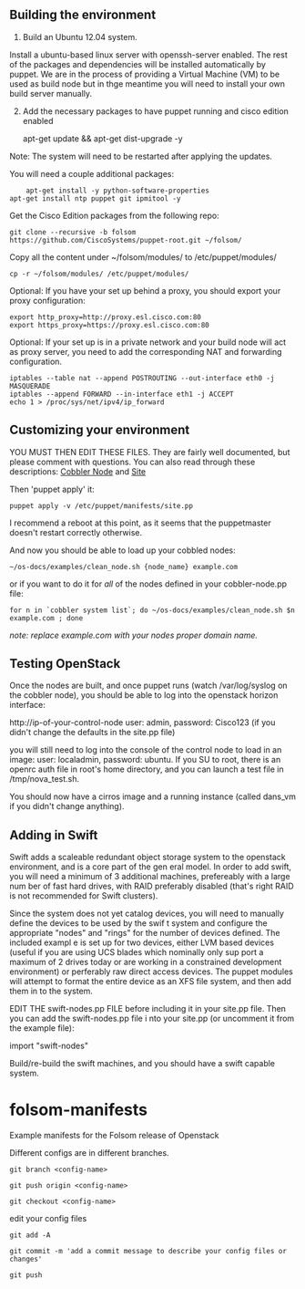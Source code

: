 Building the environment
------------------------

1) Build an Ubuntu 12.04 system.

Install a ubuntu-based linux server with openssh-server enabled. The rest of the packages and dependencies will
be installed automatically by puppet. We are in the process of providing a Virtual Machine (VM) to be used as
build node but in thge meantime you will need to install your own build server manually.

2) Add the necessary packages to have puppet running and cisco edition enabled

	apt-get update && apt-get dist-upgrade -y

Note: The system will need to be restarted after applying the updates.

You will need a couple additional packages:

        apt-get install -y python-software-properties
	apt-get install ntp puppet git ipmitool -y

Get the Cisco Edition packages from the following repo:

	git clone --recursive -b folsom https://github.com/CiscoSystems/puppet-root.git ~/folsom/

Copy all the content under ~/folsom/modules/ to /etc/puppet/modules/

	cp -r ~/folsom/modules/ /etc/puppet/modules/

Optional: If you have your set up behind a proxy, you should export your proxy configuration:

	export http_proxy=http://proxy.esl.cisco.com:80
	export https_proxy=https://proxy.esl.cisco.com:80

Optional: If your set up is in a private network and your build node will act as proxy server, you need to add
the corresponding NAT and forwarding configuration.

	iptables --table nat --append POSTROUTING --out-interface eth0 -j MASQUERADE
	iptables --append FORWARD --in-interface eth1 -j ACCEPT
	echo 1 > /proc/sys/net/ipv4/ip_forward


Customizing your environment
------------------------


YOU MUST THEN EDIT THESE FILES.  They are fairly well documented, but please comment with questions. You can also 
read through these descriptions: [Cobbler Node](https://github.com/CiscoSystems/folsom-manifests/blob/simple-multi-node/Cobbler-Node.md)  and [Site](https://github.com/CiscoSystems/folsom-manifests/blob/simple-multi-node/Site.md)

Then 'puppet apply' it:

	puppet apply -v /etc/puppet/manifests/site.pp

I recommend a reboot at this point, as it seems that the puppetmaster doesn't restart correctly otherwise.

And now you should be able to load up your cobbled nodes:

	~/os-docs/examples/clean_node.sh {node_name} example.com

or if you want to do it for _all_ of the nodes defined in your cobbler-node.pp file:

	for n in `cobbler system list`; do ~/os-docs/examples/clean_node.sh $n example.com ; done

_note: replace example.com with your nodes proper domain name._

Testing OpenStack
-----------------

Once the nodes are built, and once puppet runs (watch /var/log/syslog on the cobbler node), you should be able to 
log into the openstack horizon interface:

http://ip-of-your-control-node
user: admin, password: Cisco123 (if you didn't change the defaults in the site.pp file)

you will still need to log into the console of the control node to load in an image:
user: localadmin, password: ubuntu.  If you SU to root, there is an openrc auth file in root's home directory, and
 you can launch a test file in /tmp/nova_test.sh.

You should now have a cirros image and a running instance (called dans_vm if you didn't change anything).

Adding in Swift
---------------

Swift adds a scaleable redundant object storage system to the openstack environment, and is a core part of the gen
eral model.  In order to add swift, you will need a minimum of 3 additional machines, prefereably with a large num
ber of fast hard drives, with RAID preferably disabled (that's right RAID is not recommended for Swift clusters).

Since the system does not yet catalog devices, you will need to manually define the devices to be used by the swif
t system and configure the appropriate "nodes" and "rings" for the number of devices defined.  The included exampl
e is set up for two devices, either LVM based devices (useful if you are using UCS blades which nominally only sup
port a maximum of 2 drives today or are working in a constrained development environment) or perferably raw direct
 access devices.  The puppet modules will attempt to format the entire device as an XFS file system, and then add 
them in to the system.

EDIT THE swift-nodes.pp FILE before including it in your site.pp file.  Then you can add the swift-nodes.pp file i
nto your site.pp (or uncomment it from the example file):

  import "swift-nodes"

Build/re-build the swift machines, and you should have a swift capable system.




folsom-manifests
================

Example manifests for the Folsom release of Openstack

Different configs are in different branches. 

	git branch <config-name>

	git push origin <config-name>

	git checkout <config-name>

edit your config files

	git add -A

	git commit -m 'add a commit message to describe your config files or changes'

	git push

